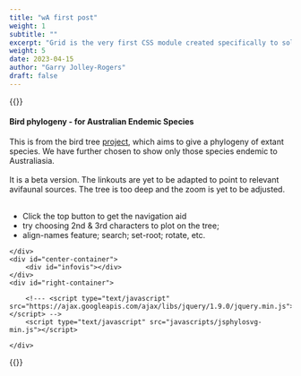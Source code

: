 ```yaml
---
title: "wA first post"
weight: 1
subtitle: ""
excerpt: "Grid is the very first CSS module created specifically to solve the layout problems we’ve all been hacking our way around for as long as we’ve been making websites."
weight: 5 
date: 2023-04-15
author: "Garry Jolley-Rogers"
draft: false
---
```


  {{<rawhtml >}}
<!-- Test CSS -->
<link type="text/css" href="resources/base.css" rel="stylesheet" />
<link type="text/css" href="resources/PhyloJive.css" rel="stylesheet" />

<script language="javascript" type="text/javascript" src="resources/PhylogenyExplorer.js"></script>
<script language="javascript" type="text/javascript" src="resources/jit.js"></script>
</head>

<body onload="init();">
<div id="container">
    <div id="left-container">


<div class="text">
<h4>
Bird phylogeny - for Australian Endemic Species   
</h4> 
This is from the bird tree  <a href="http://birdtree.org">project</a>, which aims to give a phylogeny of extant  species. We have further chosen to show only those species endemic to Australiasia.  <br/><br/>
It is a beta version. The linkouts are yet to be adapted to point to relevant avifaunal sources. The tree is too deep and the zoom is yet to be adjusted. <br/><br/>
    	 <ul>
			<li>Click the top button to get the navigation aid</li>
			<li>try choosing 2nd &amp 3rd characters to plot on the tree;</li>
			<li>align-names feature; search; set-root; rotate, etc.</li>
		</UL>       
</div>

<div id="id-list"></div>

    </div>
    <div id="center-container">
        <div id="infovis"></div>    
    </div>
    <div id="right-container">

<script type="text/javascript" src="https://ajax.googleapis.com/ajax/libs/jquery/1.7/jquery.min.js"></script>
<script type="text/javascript" src="https://ajax.googleapis.com/ajax/libs/jqueryui/1.8/jquery-ui.min.js"></script>
   <script type="text/javascript" src="javascripts/jquery.colorbox-min.js"></script>
        <!--- <script type="text/javascript" src="https://ajax.googleapis.com/ajax/libs/jquery/1.9.0/jquery.min.js"></script> -->
        <script type="text/javascript" src="javascripts/jsphylosvg-min.js"></script>
<script type="text/javascript" src="https://cdnjs.cloudflare.com/ajax/libs/underscore.js/1.3.3/underscore-min.js"></script>
<script type="text/javascript" src="https://cdnjs.cloudflare.com/ajax/libs/backbone.js/0.9.2/backbone-min.js"></script> 
<script type="text/javascript" src="trees_characters/bird3365InitPhyloJIVE.js"></script>  

<script language="javascript" type="text/javascript" src="resources/jit.js"></script>
 
    </div>
<div id="log"></div>
</div>
</body>


  {{</rawhtml >}}